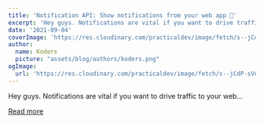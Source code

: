 ```yaml
---
title: 'Notification API: Show notifications from your web app 🔔'
excerpt: 'Hey guys. Notifications are vital if you want to drive traffic to your web...'
date: '2021-09-04'
coverImage: 'https://res.cloudinary.com/practicaldev/image/fetch/s--jCdP-sVn--/c_imagga_scale,f_auto,fl_progressive,h_420,q_auto,w_1000/https://dev-to-uploads.s3.amazonaws.com/uploads/articles/t0f8po3fzg9i1ndhxt9f.png'
author:
  name: Koders
  picture: "assets/blog/authors/koders.png"
ogImage:
  url: 'https://res.cloudinary.com/practicaldev/image/fetch/s--jCdP-sVn--/c_imagga_scale,f_auto,fl_progressive,h_420,q_auto,w_1000/https://dev-to-uploads.s3.amazonaws.com/uploads/articles/t0f8po3fzg9i1ndhxt9f.png'
---
```


Hey guys. Notifications are vital if you want to drive traffic to your web...

[Read more](https://dev.to/sidmirza4/notification-api-show-notifications-from-your-web-app-3hkf)
